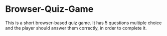 # Browser-Quiz-Game
This is a short browser-based quiz game. It has 5 questions multiple choice and the player should answer them correctly, in order to complete it.
